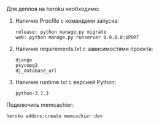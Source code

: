 Для деплоя на heroku необходимо:

1. Наличие Procfile с командами запуска: 

    ```commandline
    release: python manage.py migrate
    web: python manage.py runserver 0.0.0.0:$PORT
    ``` 

2. Наличие requirements.txt с зависимостями проекта:

    ```text
    django
    psycopg2
    dj_database_url
    ```

3. Наличие runtime.txt с версией Python:

    ```text
    python-3.7.3
    ```

Подключить memcachier:

```commandline
heroku addons:create memcachier:dev
```